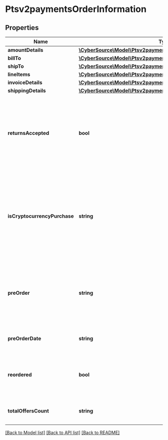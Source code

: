 # Ptsv2paymentsOrderInformation

## Properties
Name | Type | Description | Notes
------------ | ------------- | ------------- | -------------
**amountDetails** | [**\CyberSource\Model\Ptsv2paymentsOrderInformationAmountDetails**](Ptsv2paymentsOrderInformationAmountDetails.md) |  | [optional] 
**billTo** | [**\CyberSource\Model\Ptsv2paymentsOrderInformationBillTo**](Ptsv2paymentsOrderInformationBillTo.md) |  | [optional] 
**shipTo** | [**\CyberSource\Model\Ptsv2paymentsOrderInformationShipTo**](Ptsv2paymentsOrderInformationShipTo.md) |  | [optional] 
**lineItems** | [**\CyberSource\Model\Ptsv2paymentsOrderInformationLineItems[]**](Ptsv2paymentsOrderInformationLineItems.md) |  | [optional] 
**invoiceDetails** | [**\CyberSource\Model\Ptsv2paymentsOrderInformationInvoiceDetails**](Ptsv2paymentsOrderInformationInvoiceDetails.md) |  | [optional] 
**shippingDetails** | [**\CyberSource\Model\Ptsv2paymentsOrderInformationShippingDetails**](Ptsv2paymentsOrderInformationShippingDetails.md) |  | [optional] 
**returnsAccepted** | **bool** | This is only needed when you are requesting both payment and DM service at same time.  Boolean that indicates whether returns are accepted for this order. This field can contain one of the following values: - true: Returns are accepted for this order. - false: Returns are not accepted for this order. | [optional] 
**isCryptocurrencyPurchase** | **string** | #### Visa Platform Connect : This API will contain the Flag that specifies whether the payment is for the purchase of cryptocurrency. Additional values to add : This API will contain the Flag that specifies whether the payment is for the purchase of cryptocurrency. valid values are - Y/y, true - N/n, false | [optional] 
**preOrder** | **string** | Indicates whether cardholder is placing an order with a future availability or release date. This field can contain one of these values: - MERCHANDISE_AVAILABLE: Merchandise available - FUTURE_AVAILABILITY: Future availability | [optional] 
**preOrderDate** | **string** | Expected date that a pre-ordered purchase will be available. Format: YYYYMMDD | [optional] 
**reordered** | **bool** | Indicates whether the cardholder is reordering previously purchased merchandise. This field can contain one of these values: - false: First time ordered - true: Reordered | [optional] 
**totalOffersCount** | **string** | Total number of articles/items in the order as a numeric decimal count. Possible values: 00 - 99 | [optional] 

[[Back to Model list]](../README.md#documentation-for-models) [[Back to API list]](../README.md#documentation-for-api-endpoints) [[Back to README]](../README.md)


